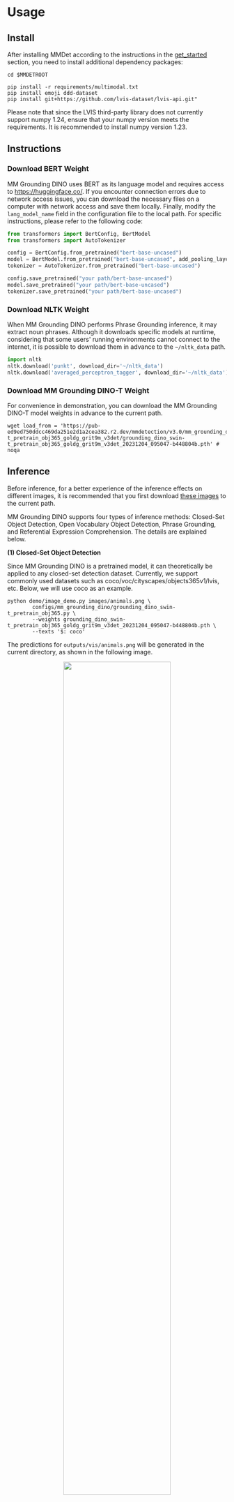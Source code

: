# Usage

## Install

After installing MMDet according to the instructions in the [get_started](../../docs/zh_cn/get_started.md) section, you need to install additional dependency packages:

```shell
cd $MMDETROOT

pip install -r requirements/multimodal.txt
pip install emoji ddd-dataset
pip install git+https://github.com/lvis-dataset/lvis-api.git"
```

Please note that since the LVIS third-party library does not currently support numpy 1.24, ensure that your numpy version meets the requirements. It is recommended to install numpy version 1.23.

## Instructions

### Download BERT Weight

MM Grounding DINO uses BERT as its language model and requires access to https://huggingface.co/. If you encounter connection errors due to network access issues, you can download the necessary files on a computer with network access and save them locally. Finally, modify the `lang_model_name` field in the configuration file to the local path. For specific instructions, please refer to the following code:

```python
from transformers import BertConfig, BertModel
from transformers import AutoTokenizer

config = BertConfig.from_pretrained("bert-base-uncased")
model = BertModel.from_pretrained("bert-base-uncased", add_pooling_layer=False, config=config)
tokenizer = AutoTokenizer.from_pretrained("bert-base-uncased")

config.save_pretrained("your path/bert-base-uncased")
model.save_pretrained("your path/bert-base-uncased")
tokenizer.save_pretrained("your path/bert-base-uncased")
```

### Download NLTK Weight

When MM Grounding DINO performs Phrase Grounding inference, it may extract noun phrases. Although it downloads specific models at runtime, considering that some users' running environments cannot connect to the internet, it is possible to download them in advance to the `~/nltk_data` path.

```python
import nltk
nltk.download('punkt', download_dir='~/nltk_data')
nltk.download('averaged_perceptron_tagger', download_dir='~/nltk_data')
```

### Download MM Grounding DINO-T Weight

For convenience in demonstration, you can download the MM Grounding DINO-T model weights in advance to the current path.

```shell
wget load_from = 'https://pub-ed9ed750ddcc469da251e2d1a2cea382.r2.dev/mmdetection/v3.0/mm_grounding_dino/grounding_dino_swin-t_pretrain_obj365_goldg_grit9m_v3det/grounding_dino_swin-t_pretrain_obj365_goldg_grit9m_v3det_20231204_095047-b448804b.pth' # noqa
```

## Inference

Before inference, for a better experience of the inference effects on different images, it is recommended that you first download [these images](https://github.com/microsoft/X-Decoder/tree/main/inference_demo/images) to the current path.

MM Grounding DINO supports four types of inference methods: Closed-Set Object Detection, Open Vocabulary Object Detection, Phrase Grounding, and Referential Expression Comprehension. The details are explained below.

**(1) Closed-Set Object Detection**

Since MM Grounding DINO is a pretrained model, it can theoretically be applied to any closed-set detection dataset. Currently, we support commonly used datasets such as coco/voc/cityscapes/objects365v1/lvis, etc. Below, we will use coco as an example.

```shell
python demo/image_demo.py images/animals.png \
        configs/mm_grounding_dino/grounding_dino_swin-t_pretrain_obj365.py \
        --weights grounding_dino_swin-t_pretrain_obj365_goldg_grit9m_v3det_20231204_095047-b448804b.pth \
        --texts '$: coco'
```

The predictions for `outputs/vis/animals.png` will be generated in the current directory, as shown in the following image.

<div align=center>
<img src="https://github.com/vbti-development/onedl-mmdetection/assets/17425982/1659211c-c117-4097-a659-84ab26efa2d3" width="70%"/>
</div>

Since ostrich is not one of the 80 classes in COCO, it will not be detected.

It's important to note that Objects365v1 and LVIS have a large number of categories. If you try to input all category names directly into the network, it may exceed 256 tokens, leading to poor model predictions. In such cases, you can use the `--chunked-size` parameter to perform chunked predictions. However, please be aware that chunked predictions may take longer to complete due to the large number of categories.

```shell
python demo/image_demo.py images/animals.png \
        configs/mm_grounding_dino/grounding_dino_swin-t_pretrain_obj365.py \
        --weights grounding_dino_swin-t_pretrain_obj365_goldg_grit9m_v3det_20231204_095047-b448804b.pth \
        --texts '$: lvis'  --chunked-size 70 \
        --palette random
```

<div align=center>
<img src="https://github.com/vbti-development/onedl-mmdetection/assets/17425982/93554cf5-a1c5-4318-8e16-615cd2270fb6" width="70%"/>
</div>

Different `--chunked-size` values can lead to different prediction results. You can experiment with different chunked sizes to find the one that works best for your specific task and dataset.

**(2) Open Vocabulary Object Detection**

Open vocabulary object detection refers to the ability to input arbitrary class names during inference.

```shell
python demo/image_demo.py images/animals.png \
        configs/mm_grounding_dino/grounding_dino_swin-t_pretrain_obj365.py \
        --weights grounding_dino_swin-t_pretrain_obj365_goldg_grit9m_v3det_20231204_095047-b448804b.pth \
        --texts 'zebra. giraffe' -c
```

<div align=center>
<img src="https://github.com/vbti-development/onedl-mmdetection/assets/17425982/75e4a81f-4644-4306-8f66-60e684ac32db" width="70%"/>
</div>

**(3) Phrase Grounding**

Phrase Grounding refers to the process where a user inputs a natural language description, and the model automatically detects the corresponding bounding boxes for the mentioned noun phrases. It can be used in two ways:

1. Automatically extracting noun phrases using the NLTK library and then performing detection.

```shell
python demo/image_demo.py images/apples.jpg \
        configs/mm_grounding_dino/grounding_dino_swin-t_pretrain_obj365.py \
        --weights grounding_dino_swin-t_pretrain_obj365_goldg_grit9m_v3det_20231204_095047-b448804b.pth \
        --texts 'There are many apples here.'
```

<div align=center>
<img src="https://github.com/vbti-development/onedl-mmdetection/assets/17425982/7c5839d2-3266-49e1-8be6-012f258d710b" width="70%"/>
</div>

The program will automatically split `many apples` as a noun phrase and then detect the corresponding objects. Different input descriptions can have a significant impact on the prediction results.

2. Users can manually specify which parts of the sentence are noun phrases to avoid errors in NLTK extraction.

```shell
python demo/image_demo.py images/fruit.jpg \
        configs/mm_grounding_dino/grounding_dino_swin-t_pretrain_obj365.py \
        --weights grounding_dino_swin-t_pretrain_obj365_goldg_grit9m_v3det_20231204_095047-b448804b.pth \
        --texts 'The picture contains watermelon, flower, and a white bottle.' \
        --tokens-positive "[[[21,31]], [[45,59]]]"  --pred-score-thr 0.12
```

The noun phrase corresponding to positions 21-31 is `watermelon`, and the noun phrase corresponding to positions 45-59 is `a white bottle`.

<div align=center>
<img src="https://github.com/vbti-development/onedl-mmdetection/assets/17425982/15080faf-048d-4201-a126-a9c773580f5e" width="70%"/>
</div>

**(4) Referential Expression Comprehension**

Referential expression understanding refers to the model automatically comprehending the referential expressions involved in a user's language description without the need for noun phrase extraction.

```shell
python demo/image_demo.py images/apples.jpg \
        configs/mm_grounding_dino/grounding_dino_swin-t_pretrain_obj365.py \
        --weights grounding_dino_swin-t_pretrain_obj365_goldg_grit9m_v3det_20231204_095047-b448804b.pth \
        --texts 'red apple.' \
        --tokens-positive -1
```

<div align=center>
<img src="https://github.com/vbti-development/onedl-mmdetection/assets/17425982/40b970c3-60cd-4c78-a2cb-2c41b0442932" width="70%"/>
</div>

## Evaluation

Our provided evaluation scripts are unified, and you only need to prepare the data in advance and then run the relevant configuration.

(1) Zero-Shot COCO2017 val

```shell
# single GPU
python tools/test.py configs/mm_grounding_dino/grounding_dino_swin-t_pretrain_obj365.py \
        grounding_dino_swin-t_pretrain_obj365_goldg_grit9m_v3det_20231204_095047-b448804b.pth

# 8 GPUs
./tools/dist_test.sh configs/mm_grounding_dino/grounding_dino_swin-t_pretrain_obj365.py \
        grounding_dino_swin-t_pretrain_obj365_goldg_grit9m_v3det_20231204_095047-b448804b.pth 8
```

(2) Zero-Shot ODinW13

```shell
# single GPU
python tools/test.py configs/mm_grounding_dino/odinw/grounding_dino_swin-t_pretrain_odinw13.py \
        grounding_dino_swin-t_pretrain_obj365_goldg_grit9m_v3det_20231204_095047-b448804b.pth

# 8 GPUs
./tools/dist_test.sh configs/mm_grounding_dino/odinw/grounding_dino_swin-t_pretrain_odinw13.py \
        grounding_dino_swin-t_pretrain_obj365_goldg_grit9m_v3det_20231204_095047-b448804b.pth 8
```

## Visualization of Evaluation Results

For the convenience of visualizing and analyzing model prediction results, we provide support for visualizing evaluation dataset prediction results. Taking referential expression understanding as an example, the usage is as follows:

```shell
python tools/test.py configs/mm_grounding_dino/refcoco/grounding_dino_swin-t_pretrain_zeroshot_refexp \
        grounding_dino_swin-t_pretrain_obj365_goldg_grit9m_v3det_20231204_095047-b448804b.pth --work-dir refcoco_result --show-dir save_path
```

During the inference process, it will save the visualization results to the `refcoco_result/{current_timestamp}/save_path` directory. For other evaluation dataset visualizations, you only need to replace the configuration file.

Here are some visualization results for various datasets. The left image represents the Ground Truth (GT). The right image represents the Predicted Result.

1. COCO2017 val Results：

<div align=center>
<img src="https://github.com/vbti-development/onedl-mmdetection/assets/17425982/3a0fa894-c0a5-4c1f-bdf0-1c6fd17abafa" width="70%"/>
</div>

2. Flickr30k Entities Results：

<div align=center>
<img src="https://github.com/vbti-development/onedl-mmdetection/assets/17425982/e9f2667f-9dca-464b-b995-599aa2731b34" width="70%"/>
</div>

3. DOD Results：

<div align=center>
<img src="https://github.com/vbti-development/onedl-mmdetection/assets/17425982/c71a306b-1055-4344-ba1d-ae4c57f2cb2f" width="70%"/>
</div>

4. RefCOCO val Results：

<div align=center>
<img src="https://github.com/vbti-development/onedl-mmdetection/assets/17425982/b175959d-d788-4b5e-8b11-e8e34753457f" width="70%"/>
</div>

5. RefCOCO testA Results：

<div align=center>
<img src="https://github.com/vbti-development/onedl-mmdetection/assets/17425982/c087f889-f96c-4355-8a15-7dc2738b4223" width="70%"/>
</div>

6. gRefCOCO val Results：

<div align=center>
<img src="https://github.com/vbti-development/onedl-mmdetection/assets/17425982/96c2e783-17da-462e-a7cf-937555e26c90" width="70%"/>
</div>

## Training

If you want to reproduce our results, you can train the model by using the following command after preparing the dataset:

```shell
# Training on a single machine with 8 GPUs for obj365v1 dataset
./tools/dist_train.sh configs/mm_grounding_dino/grounding_dino_swin-t_pretrain_obj365.py 8
# Training on a single machine with 8 GPUs for datasets like obj365v1, goldg, grit, v3det, and other datasets is similar.
./tools/dist_train.sh configs/mm_grounding_dino/grounding_dino_swin-t_pretrain_obj365_goldg_grit9m_v3det.py 8
```

For multi-machine training, please refer to [train.md](../../docs/zh_cn/user_guides/train.md). The MM-Grounding-DINO T model is designed to work with 32 GPUs (specifically, 3090Ti GPUs). If your total batch size is not 32x4=128, you will need to manually adjust the learning rate accordingly.

### Pretraining Custom Format Explanation

In order to standardize the pretraining formats for different datasets, we refer to the format design proposed by [Open-GroundingDino](https://github.com/longzw1997/Open-GroundingDino). Specifically, it is divided into two formats.

**(1) Object Detection Format (OD)**

```text
{"filename": "obj365_train_000000734304.jpg",
 "height": 512,
 "width": 769,
 "detection": {
    "instances": [
          {"bbox": [109.4768676992, 346.0190429696, 135.1918335098, 365.3641967616], "label": 2, "category": "chair"},
          {"bbox": [58.612365705900004, 323.2281494016, 242.6005859067, 451.4166870016], "label": 8, "category": "car"}
                ]
      }
}
```

The numerical values corresponding to labels in the label dictionary should match the respective label_map. Each item in the instances list corresponds to a bounding box (in the format x1y1x2y2).

**(2) Phrase Grounding Format (VG)**

```text
{"filename": "2405116.jpg",
 "height": 375,
 "width": 500,
 "grounding":
     {"caption": "Two surfers walking down the shore. sand on the beach.",
      "regions": [
            {"bbox": [206, 156, 282, 248], "phrase": "Two surfers", "tokens_positive": [[0, 3], [4, 11]]},
            {"bbox": [303, 338, 443, 343], "phrase": "sand", "tokens_positive": [[36, 40]]},
            {"bbox": [[327, 223, 421, 282], [300, 200, 400, 210]], "phrase": "beach", "tokens_positive": [[48, 53]]}
               ]
      }
```

The `tokens_positive` field indicates the character positions of the current phrase within the caption.

## Example of Fine-tuning Custom Dataset

In order to facilitate downstream fine-tuning on custom datasets, we have provided a fine-tuning example using the simple "cat" dataset as an illustration.

### 1 Data Preparation

```shell
cd mmdetection
wget https://pub-ed9ed750ddcc469da251e2d1a2cea382.r2.dev/mmyolo/data/cat_dataset.zip
unzip cat_dataset.zip -d data/cat/
```

The "cat" dataset is a single-category dataset consisting of 144 images, already converted to the COCO format.

<div align=center>
<img src="https://user-images.githubusercontent.com/25873202/205423220-c4b8f2fd-22ba-4937-8e47-1b3f6a8facd8.png" alt="cat dataset"/>
</div>

### 2 Configuration Preparation

Due to the simplicity and small size of the "cat" dataset, we trained it for 20 epochs using 8 GPUs, with corresponding learning rate scaling. We did not train the language model, only the visual model.

Detailed configuration information can be found in [grounding_dino_swin-t_finetune_8xb4_20e_cat](grounding_dino_swin-t_finetune_8xb4_20e_cat.py).

### 3 Visualization and Evaluation of Zero-Shot Results

Due to MM Grounding DINO being an open-set detection model, you can perform detection and evaluation even if it was not trained on the cat dataset.

Visualization of a single image:

```shell
cd mmdetection
python demo/image_demo.py data/cat/images/IMG_20211205_120756.jpg configs/mm_grounding_dino/grounding_dino_swin-t_finetune_8xb4_20e_cat.py --weights grounding_dino_swin-t_pretrain_obj365_goldg_grit9m_v3det_20231204_095047-b448804b.pth --texts cat.
```

Evaluation results of Zero-shot on test dataset：

```shell
python tools/test.py configs/mm_grounding_dino/grounding_dino_swin-t_finetune_8xb4_20e_cat.py grounding_dino_swin-t_pretrain_obj365_goldg_grit9m_v3det_20231204_095047-b448804b.pth
```

```text
 Average Precision  (AP) @[ IoU=0.50:0.95 | area=   all | maxDets=100 ] = 0.881
 Average Precision  (AP) @[ IoU=0.50      | area=   all | maxDets=1000 ] = 1.000
 Average Precision  (AP) @[ IoU=0.75      | area=   all | maxDets=1000 ] = 0.929
 Average Precision  (AP) @[ IoU=0.50:0.95 | area= small | maxDets=1000 ] = -1.000
 Average Precision  (AP) @[ IoU=0.50:0.95 | area=medium | maxDets=1000 ] = -1.000
 Average Precision  (AP) @[ IoU=0.50:0.95 | area= large | maxDets=1000 ] = 0.881
 Average Recall     (AR) @[ IoU=0.50:0.95 | area=   all | maxDets=100 ] = 0.913
 Average Recall     (AR) @[ IoU=0.50:0.95 | area=   all | maxDets=300 ] = 0.913
 Average Recall     (AR) @[ IoU=0.50:0.95 | area=   all | maxDets=1000 ] = 0.913
 Average Recall     (AR) @[ IoU=0.50:0.95 | area= small | maxDets=1000 ] = -1.000
 Average Recall     (AR) @[ IoU=0.50:0.95 | area=medium | maxDets=1000 ] = -1.000
 Average Recall     (AR) @[ IoU=0.50:0.95 | area= large | maxDets=1000 ] = 0.913
```

### 4 Fine-tuning

```shell
./tools/dist_train.sh configs/mm_grounding_dino/grounding_dino_swin-t_finetune_8xb4_20e_cat.py 8 --work-dir cat_work_dir
```

The model will save the best-performing checkpoint. It achieved its best performance at the 16th epoch, with the following results:

```text
 Average Precision  (AP) @[ IoU=0.50:0.95 | area=   all | maxDets=100 ] = 0.901
 Average Precision  (AP) @[ IoU=0.50      | area=   all | maxDets=1000 ] = 1.000
 Average Precision  (AP) @[ IoU=0.75      | area=   all | maxDets=1000 ] = 0.930
 Average Precision  (AP) @[ IoU=0.50:0.95 | area= small | maxDets=1000 ] = -1.000
 Average Precision  (AP) @[ IoU=0.50:0.95 | area=medium | maxDets=1000 ] = -1.000
 Average Precision  (AP) @[ IoU=0.50:0.95 | area= large | maxDets=1000 ] = 0.901
 Average Recall     (AR) @[ IoU=0.50:0.95 | area=   all | maxDets=100 ] = 0.967
 Average Recall     (AR) @[ IoU=0.50:0.95 | area=   all | maxDets=300 ] = 0.967
 Average Recall     (AR) @[ IoU=0.50:0.95 | area=   all | maxDets=1000 ] = 0.967
 Average Recall     (AR) @[ IoU=0.50:0.95 | area= small | maxDets=1000 ] = -1.000
 Average Recall     (AR) @[ IoU=0.50:0.95 | area=medium | maxDets=1000 ] = -1.000
 Average Recall     (AR) @[ IoU=0.50:0.95 | area= large | maxDets=1000 ] = 0.967
```

We can observe that after fine-tuning, the training performance on the cat dataset improved from 88.1 to 90.1. However, due to the small dataset size, the evaluation metrics show some fluctuations.

## Iterative Generation and Optimization Pipeline of Model Self-training Pseudo Label

To facilitate users in creating their own datasets from scratch or those who want to leverage the model's inference capabilities for iterative pseudo-label generation and optimization, continuously modifying pseudo-labels to improve model performance, we have provided relevant pipelines.

Since we have defined two data formats, we will provide separate explanations for demonstration purposes.

### 1 Object Detection Format

Here, we continue to use the aforementioned cat dataset as an example. Let's assume that we currently have a series of images and predefined categories but no annotations.

1. Generate initial `odvg` format file

```python
import os
import cv2
import json
import jsonlines

data_root = 'data/cat'
images_path = os.path.join(data_root, 'images')
out_path = os.path.join(data_root, 'cat_train_od.json')
metas = []
for files in os.listdir(images_path):
    img = cv2.imread(os.path.join(images_path, files))
    height, width, _ = img.shape
    metas.append({"filename": files, "height": height, "width": width})

with jsonlines.open(out_path, mode='w') as writer:
    writer.write_all(metas)

# 生成 label_map.json，由于只有一个类别，所以只需要写一个 cat 即可
label_map_path = os.path.join(data_root, 'cat_label_map.json')
with open(label_map_path, 'w') as f:
    json.dump({'0': 'cat'}, f)
```

Two files, `cat_train_od.json` and `cat_label_map.json`, will be generated in the `data/cat` directory.

2. Inference with pre-trained model and save the results

We provide a readily usable [configuration](grounding_dino_swin-t_pretrain_pseudo-labeling_cat.py). If you are using a different dataset, you can refer to this configuration for modifications.

```shell
python tools/test.py configs/mm_grounding_dino/grounding_dino_swin-t_pretrain_pseudo-labeling_cat.py \
    grounding_dino_swin-t_pretrain_obj365_goldg_grit9m_v3det_20231204_095047-b448804b.pth
```

A new file `cat_train_od_v1.json` will be generated in the `data/cat` directory. You can manually open it to confirm or use the provided [script](../../tools/analysis_tools/browse_grounding_raw.py) to visualize the results.

```shell
python tools/analysis_tools/browse_grounding_raw.py data/cat/ cat_train_od_v1.json images --label-map-file cat_label_map.json -o your_output_dir --not-show
```

The visualization results will be generated in the `your_output_dir` directory.

3. Continue training to boost performance

After obtaining pseudo-labels, you can mix them with some pre-training data for further pre-training to improve the model's performance on the current dataset. Then, you can repeat step 2 to obtain more accurate pseudo-labels, and continue this iterative process.

### 2 Phrase Grounding Format

1. Generate initial `odvg` format file

The bootstrapping process of Phrase Grounding requires providing captions corresponding to each image and pre-segmented phrase information initially. Taking flickr30k entities images as an example, the generated typical file should look like this:

```text
[
{"filename": "3028766968.jpg",
 "height": 375,
 "width": 500,
 "grounding":
     {"caption": "Man with a black shirt on sit behind a desk sorting threw a giant stack of people work with a smirk on his face .",
      "regions": [
                 {"bbox": [0, 0, 1, 1], "phrase": "a giant stack of people", "tokens_positive": [[58, 81]]},
                 {"bbox": [0, 0, 1, 1], "phrase": "a black shirt", "tokens_positive": [[9, 22]]},
                 {"bbox": [0, 0, 1, 1], "phrase": "a desk", "tokens_positive": [[37, 43]]},
                 {"bbox": [0, 0, 1, 1], "phrase": "his face", "tokens_positive": [[103, 111]]},
                 {"bbox": [0, 0, 1, 1], "phrase": "Man", "tokens_positive": [[0, 3]]}]}}
{"filename": "6944134083.jpg",
 "height": 319,
 "width": 500,
 "grounding":
    {"caption": "Two men are competing in a horse race .",
    "regions": [
                {"bbox": [0, 0, 1, 1], "phrase": "Two men", "tokens_positive": [[0, 7]]}]}}
]
```

Bbox needs to be set to `[0, 0, 1, 1]` for initialization to make sure the programme could run, but this value would not be utilized.

```text
{"filename": "3028766968.jpg", "height": 375, "width": 500, "grounding": {"caption": "Man with a black shirt on sit behind a desk sorting threw a giant stack of people work with a smirk on his face .", "regions": [{"bbox": [0, 0, 1, 1], "phrase": "a giant stack of people", "tokens_positive": [[58, 81]]}, {"bbox": [0, 0, 1, 1], "phrase": "a black shirt", "tokens_positive": [[9, 22]]}, {"bbox": [0, 0, 1, 1], "phrase": "a desk", "tokens_positive": [[37, 43]]}, {"bbox": [0, 0, 1, 1], "phrase": "his face", "tokens_positive": [[103, 111]]}, {"bbox": [0, 0, 1, 1], "phrase": "Man", "tokens_positive": [[0, 3]]}]}}
{"filename": "6944134083.jpg", "height": 319, "width": 500, "grounding": {"caption": "Two men are competing in a horse race .", "regions": [{"bbox": [0, 0, 1, 1], "phrase": "Two men", "tokens_positive": [[0, 7]]}]}}
```

You can directly copy the text above, and assume that the text content is pasted into a file named `flickr_simple_train_vg.json`, which is placed in the pre-prepared `data/flickr30k_entities` dataset directory, as detailed in the data preparation document.

2. Inference with pre-trained model and save the results

We provide a directly usable [configuration](https://chat.openai.com/c/grounding_dino_swin-t_pretrain_pseudo-labeling_flickr30k.py). If you are using a different dataset, you can refer to this configuration for modifications.

```shell
python tools/test.py configs/mm_grounding_dino/grounding_dino_swin-t_pretrain_pseudo-labeling_flickr30k.py \
    grounding_dino_swin-t_pretrain_obj365_goldg_grit9m_v3det_20231204_095047-b448804b.pth
```

The translation of your text from Chinese to English is: "A new file `flickr_simple_train_vg_v1.json` will be generated in the `data/flickr30k_entities` directory. You can manually open it to confirm or use the [script](../../tools/analysis_tools/browse_grounding_raw.py) to visualize the effects

```shell
python tools/analysis_tools/browse_grounding_raw.py data/flickr30k_entities/ flickr_simple_train_vg_v1.json flickr30k_images -o your_output_dir --not-show
```

The visualization results will be generated in the `your_output_dir` directory, as shown in the following image:

<div align=center>
<img src="https://github.com/vbti-development/onedl-mmdetection/assets/17425982/a1c72d52-fa52-4ebe-b793-716d34e7b83f" width="50%"/>
</div>

3. Continue training to boost performance

After obtaining the pseudo-labels, you can mix some pre-training data to continue pre-training jointly, which enhances the model's performance on the current dataset. Then, rerun step 2 to obtain more accurate pseudo-labels, and repeat this cycle iteratively.
